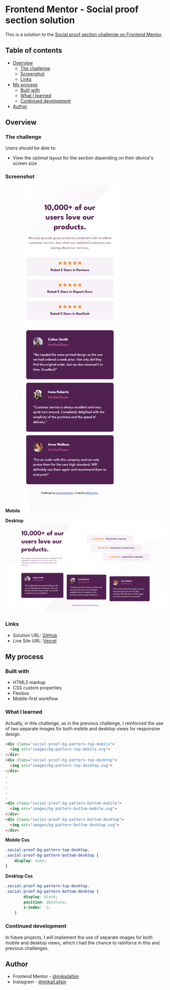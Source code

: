 # Frontend Mentor - Social proof section solution

This is a solution to the [Social proof section challenge on Frontend Mentor](https://www.frontendmentor.io/challenges/social-proof-section-6e0qTv_bA).

## Table of contents

- [Overview](#overview)
  - [The challenge](#the-challenge)
  - [Screenshot](#screenshot)
  - [Links](#links)
- [My process](#my-process)
  - [Built with](#built-with)
  - [What I learned](#what-i-learned)
  - [Continued development](#continued-development)
- [Author](#author)

## Overview

### The challenge

Users should be able to:

- View the optimal layout for the section depending on their device's screen size

### Screenshot

**Mobile**
![](./screenshot/mobile-screenshot.png)

**Desktop**
![](./screenshot/desktop-screenshot.png)

### Links

- Solution URL: [GitHub](https://github.com/mikailafsin/frontend-mentor-social-proof-section-solution)
- Live Site URL: [Vercel](https://frontend-mentor-social-proof-section-solution-two.vercel.app)

## My process

### Built with

- HTML5 markup
- CSS custom properties
- Flexbox
- Mobile-first workflow

### What I learned

Actually, in this challenge, as in the previous challenge, I reinforced the use of two separate images for both mobile and desktop views for responsive design.

```html
<div class="social-proof-bg-pattern-top-mobile">
  <img src="images/bg-pattern-top-mobile.svg">
</div>
<div class="social-proof-bg-pattern-top-desktop">
  <img src="images/bg-pattern-top-desktop.svg">
</div>
.
.
.
.
.
<div class="social-proof-bg-pattern-bottom-mobile">
  <img src="images/bg-pattern-bottom-mobile.svg">
</div>
<div class="social-proof-bg-pattern-bottom-desktop">
  <img src="images/bg-pattern-bottom-desktop.svg">
</div>
```
**Mobile Css**
```css
.social-proof-bg-pattern-top-desktop,
.social-proof-bg-pattern-bottom-desktop {
    display: none;
}
```

**Desktop Css**
```css
.social-proof-bg-pattern-top-desktop,
.social-proof-bg-pattern-bottom-desktop {
        display: block;
        position: absolute;
        z-index: -1;
    }
```

### Continued development

In future projects, I will implement the use of separate images for both mobile and desktop views, which I had the chance to reinforce in this and previous challenges.

## Author

- Frontend Mentor - [@mikailafsin](https://www.frontendmentor.io/profile/mikailafsin)
- Instagram - [@mikail.afsin](https://www.instagram.com/mikail.afsin)